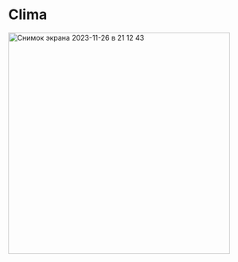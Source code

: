 # Clima
<img width="445" alt="Снимок экрана 2023-11-26 в 21 12 43" src="https://github.com/Fedo2rr/Clima/assets/149252614/5784d24a-f276-4bb1-b133-3edf9b3ee484">
